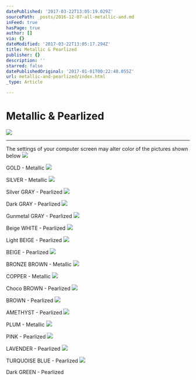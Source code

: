 ```yaml
---
datePublished: '2017-03-22T13:05:19.029Z'
sourcePath: _posts/2016-12-07-all-metallic-and.md
inFeed: true
hasPage: true
author: []
via: {}
dateModified: '2017-03-22T13:05:17.294Z'
title: Metallic & Pearlized
publisher: {}
description: ''
starred: false
datePublishedOriginal: '2017-01-01T00:22:48.055Z'
url: metallic-and-pearlized/index.html
_type: Article

---
```

# Metallic & Pearlized
![](https://the-grid-user-content.s3-us-west-2.amazonaws.com/53cca45e-1db5-4461-90f2-57d057e6801c.jpg)

---

The settings of your computer screen may alter color of the pictures shown below
![](https://the-grid-user-content.s3-us-west-2.amazonaws.com/fd737792-a429-4f14-aa6d-fc63e4706dd9.jpg)

GOLD - Metallic
![](https://the-grid-user-content.s3-us-west-2.amazonaws.com/18499a09-5c8f-4487-9b8d-d68fbb93e29e.jpg)

SILVER - Metallic
![](https://the-grid-user-content.s3-us-west-2.amazonaws.com/d79e100e-f90c-4ac2-ae47-a68ce8db410c.jpg)

Silver GRAY - Pearlized
![](https://the-grid-user-content.s3-us-west-2.amazonaws.com/4bde2665-098f-42b3-8804-ec50fb8dbae7.jpg)

Dark GRAY - Pearlized
![](https://the-grid-user-content.s3-us-west-2.amazonaws.com/19efa9db-1950-4ede-b3c2-a4ca7334e489.jpg)

Gunmetal GRAY - Pearlized
![](https://the-grid-user-content.s3-us-west-2.amazonaws.com/45768e37-11b1-4f29-9986-79e26a3161dc.jpg)

Beige WHITE - Pearlized
![](https://the-grid-user-content.s3-us-west-2.amazonaws.com/9782077c-684d-4b41-8d04-a61e7e4ba227.jpg)

Light BEIGE - Pearlized
![](https://the-grid-user-content.s3-us-west-2.amazonaws.com/52d44a90-b844-40e2-ab38-c71bb19a7ab9.jpg)

BEIGE - Pearlized
![](https://the-grid-user-content.s3-us-west-2.amazonaws.com/4d4211e5-cd53-4fc8-8b6c-acceb5ad07bc.jpg)

BRONZE BROWN - Metallic
![](https://the-grid-user-content.s3-us-west-2.amazonaws.com/d07cb08b-6b72-4796-96b2-4c90e5ebc25f.jpg)

COPPER - Metallic
![](https://the-grid-user-content.s3-us-west-2.amazonaws.com/0806e8c7-9274-4f41-a4a4-a47773615a9e.jpg)

Choco BROWN - Pearlized
![](https://the-grid-user-content.s3-us-west-2.amazonaws.com/93ba8f61-c11e-4b78-b0f0-591132be3b0b.jpg)

BROWN - Pearlized
![](https://the-grid-user-content.s3-us-west-2.amazonaws.com/dd5c63d6-f9eb-4e8c-a36f-82429e38c876.jpg)

AMETHYST - Pearlized
![](https://the-grid-user-content.s3-us-west-2.amazonaws.com/b2b73fce-4bed-4dcd-9023-d2b47ba7e514.jpg)

PLUM - Metallic
![](https://the-grid-user-content.s3-us-west-2.amazonaws.com/432dc9f5-63d9-441a-8bed-950bf603c165.jpg)

PINK - Pearlized
![](https://the-grid-user-content.s3-us-west-2.amazonaws.com/c5d6941e-72e4-401e-b597-96c5fa06704a.jpg)

LAVENDER - Pearlized
![](https://the-grid-user-content.s3-us-west-2.amazonaws.com/ede39fd2-5845-452b-a5ff-ae80624204f7.jpg)

TURQUOISE BLUE - Pearlized
![](https://the-grid-user-content.s3-us-west-2.amazonaws.com/6724ad9c-dc52-4c32-bced-744e2db1d570.jpg)

Dark GREEN - Pearlized